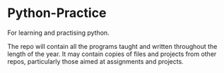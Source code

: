 # Python-Practice
For learning and practising python.

The repo will contain all the programs taught and written throughout the length of the year. It may contain copies of files and projects from other repos,
particularly those aimed at assignments and projects.
